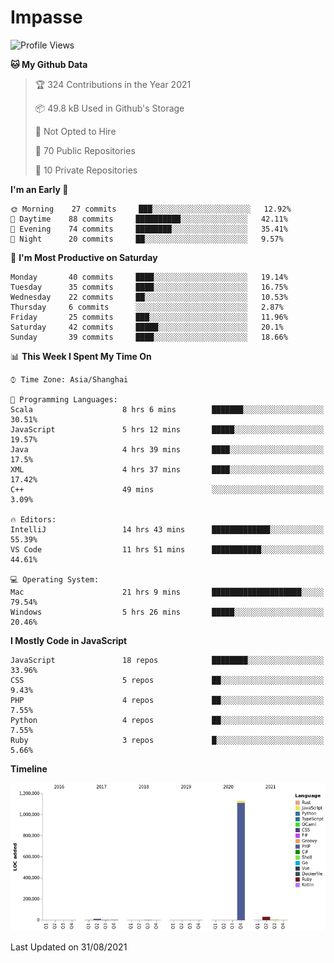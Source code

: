 # Impasse

<!--START_SECTION:waka-->
![Profile Views](http://img.shields.io/badge/Profile%20Views-1-blue)

**🐱 My Github Data** 

> 🏆 324 Contributions in the Year 2021
 > 
> 📦 49.8 kB Used in Github's Storage 
 > 
> 🚫 Not Opted to Hire
 > 
> 📜 70 Public Repositories 
 > 
> 🔑 10 Private Repositories  
 > 
**I'm an Early 🐤** 

```text
🌞 Morning    27 commits     ███░░░░░░░░░░░░░░░░░░░░░░   12.92% 
🌆 Daytime    88 commits     ██████████░░░░░░░░░░░░░░░   42.11% 
🌃 Evening    74 commits     ████████░░░░░░░░░░░░░░░░░   35.41% 
🌙 Night      20 commits     ██░░░░░░░░░░░░░░░░░░░░░░░   9.57%

```
📅 **I'm Most Productive on Saturday** 

```text
Monday       40 commits     ████░░░░░░░░░░░░░░░░░░░░░   19.14% 
Tuesday      35 commits     ████░░░░░░░░░░░░░░░░░░░░░   16.75% 
Wednesday    22 commits     ██░░░░░░░░░░░░░░░░░░░░░░░   10.53% 
Thursday     6 commits      ░░░░░░░░░░░░░░░░░░░░░░░░░   2.87% 
Friday       25 commits     ███░░░░░░░░░░░░░░░░░░░░░░   11.96% 
Saturday     42 commits     █████░░░░░░░░░░░░░░░░░░░░   20.1% 
Sunday       39 commits     ████░░░░░░░░░░░░░░░░░░░░░   18.66%

```


📊 **This Week I Spent My Time On** 

```text
⌚︎ Time Zone: Asia/Shanghai

💬 Programming Languages: 
Scala                    8 hrs 6 mins        ███████░░░░░░░░░░░░░░░░░░   30.51% 
JavaScript               5 hrs 12 mins       █████░░░░░░░░░░░░░░░░░░░░   19.57% 
Java                     4 hrs 39 mins       ████░░░░░░░░░░░░░░░░░░░░░   17.5% 
XML                      4 hrs 37 mins       ████░░░░░░░░░░░░░░░░░░░░░   17.42% 
C++                      49 mins             ░░░░░░░░░░░░░░░░░░░░░░░░░   3.09%

🔥 Editors: 
IntelliJ                 14 hrs 43 mins      █████████████░░░░░░░░░░░░   55.39% 
VS Code                  11 hrs 51 mins      ███████████░░░░░░░░░░░░░░   44.61%

💻 Operating System: 
Mac                      21 hrs 9 mins       ████████████████████░░░░░   79.54% 
Windows                  5 hrs 26 mins       █████░░░░░░░░░░░░░░░░░░░░   20.46%

```

**I Mostly Code in JavaScript** 

```text
JavaScript               18 repos            ████████░░░░░░░░░░░░░░░░░   33.96% 
CSS                      5 repos             ██░░░░░░░░░░░░░░░░░░░░░░░   9.43% 
PHP                      4 repos             ██░░░░░░░░░░░░░░░░░░░░░░░   7.55% 
Python                   4 repos             ██░░░░░░░░░░░░░░░░░░░░░░░   7.55% 
Ruby                     3 repos             █░░░░░░░░░░░░░░░░░░░░░░░░   5.66%

```


**Timeline**

![Chart not found](https://raw.githubusercontent.com/impasse/impasse/master/charts/bar_graph.png) 


 Last Updated on 31/08/2021
<!--END_SECTION:waka-->
